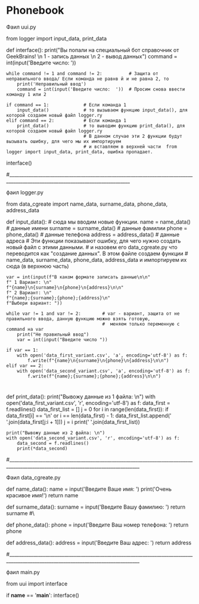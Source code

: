 # Phonebook

Фаил uui.py

from logger import input_data, print_data

def interface():
    print("Вы попали на специальный бот справочник от GeekBrains! \n 1 - запись данных \n 2 - вывод данных")
    command = int(input('Введите число:  '))
  
    while command != 1 and command != 2:          # Защита от неправильного ввода/ Если команда не равнв й и не равна 2, то
        print('Неправильный ввод')
        command = int(input('Введите число:  '))  # Просим снова ввести команду 1 или 2
        
    if command == 1:             # Если команда 1
        input_data()             # то вызываем функцию input_data(), для которой создаем новый файл logger.ry
    elif command == 2:           # Если команда 1
        print_data()             # то выводим функцию print_data(), для которой создаем новый файл logger.ry
                                 # В данном случае эти 2 функции будут вызывать ошибку, для чего мы их импортируем
                                 # и вставляем в верхней части  from logger import input_data, print_data, ошибка пропадает.
interface()

#_________________________________________________________________________________________________________________________________

фаил logger.py

from data_cgreate import name_data, surname_data, phone_data, address_data

def input_data():                 # сюда мы вводим новые функции.
    name = name_data()            # данные имени
    surname = surname_data()      # данные фамилии
    phone = phone_data()          # данные телефона
    address = address_data()      # данные адреса
                                  #  Эти функции показывают ошибку, для чего нужно создать новый файл с этими данными.
                                  #  и назовем его data_cgreate.py что переводится как "создание данных". В этом файле создаем функции
                                  #  name_data, surname_data, phone_data, address_data и импортируем их сюда (в верхнюю часть)
    
    var = int(input(f"В каком формате записать данные\n\n"
    f" 1 Вариант: \n"
    f"{name}\n{surname}\n{phone}\n{address}\n\n"
    f" 2 Вариант: \n"
    f"{name};{surname};{phone};{address}\n"
    f"Выбери вариант: "))
 
    while var != 1 and var != 2:        # var - вариант, защита от не правильного ввода, данную функцию можно взять готовую,
                                        #  меняем только переменную c command на var
        print("Не правильный ввод")
        var = int(input("Введите число "))
   
    if var == 1:
        with open('data_first_variant.csv', 'a', encoding='utf-8') as f:
            f.write(f"{name}\n{surname}\n{phone}\n{address}\n\n")
    elif var == 2:
        with open('data_second_variant.csv', 'a', encoding='utf-8') as f:
            f.write(f"{name};{surname};{phone};{address}\n\n")
#
def print_data():
    print("Вывожу данные из 1 файла: \n")
    with open('data_first_variant.csv', 'r', encoding='utf-8') as f:
        data_first = f.readlines()
        data_first_list = []
        j = 0
        for i in range(len(data_first)):
            if data_first[i] == '\n' or i == len(data_first) - 1:
                data_first_list.append(' '.join(data_first[j:i + 1]))
                j = i
        print(' '.join(data_first_list))

    print("Вывожу данные из 2 файла: \n")
    with open('data_second_variant.csv', 'r', encoding='utf-8') as f:
        data_second = f.readlines()
        print(*data_second)

#_____________________________________________________________________________________________________________________________________

Фаил data_cgreate.py

def name_data():
    name = input('Введите Ваше имя: ')
    print('Очень красивое имя!')
    return name


def surname_data():
    surname = input('Введите Вашу фамилию: ')
    return surname
#\

def phone_data():
    phone = input('Введите Ваш номер телефона: ')
    return phone

def address_data():
    address = input('Введите Ваш адрес: ')
    return address

#_____________________________________________________________________________________________________________________________________

фаил main.py

from uui import interface

if __name__ == '__main__':
    interface()























































